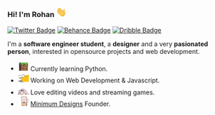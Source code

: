### Hi! I'm Rohan <img src="https://raw.githubusercontent.com/Calatop/Calatop/main/img/wave.gif" width="24px">

 [![Twitter Badge](https://img.shields.io/badge/-Twitter-1ca0f1?style=flat-square&color=242933&logo=twitter&logoColor=white&link=https://twitter.com/calatopbtw)](https://twitter.com/calatopbtw) [![Behance Badge](https://img.shields.io/badge/-Behance-blue?style=flat-square&logo=behance&logoColor=white&color=242933&link=https://www.behance.net/calatop)](https://www.behance.net/calatop) [![Dribble Badge](https://img.shields.io/badge/-Dribbble-1ca0f1?style=flat-square&color=242933&logo=dribbble&logoColor=white&link=https://dribbble.com/calatop)](https://dribbble.com/calatop) 

I'm a **software engineer student**, a **designer** and a very **pasionated person**, interested in opensource projects and web development. 

- <img src="https://raw.githubusercontent.com/Calatop/Calatop/main/img/block.gif" width="24px"> Currently learning Python.
- <img src="https://raw.githubusercontent.com/Calatop/Calatop/main/img/work.gif" width="24px"> Working on Web Development & Javascript.
- <img src="https://raw.githubusercontent.com/Calatop/Calatop/main/img/chikka.gif" width="24px"> Love editing videos and streaming games.
- <img src="https://raw.githubusercontent.com/Calatop/Calatop/main/img/loop.gif" width="24px"> [Minimum Designs](https://www.minimumdesigns.shop/) Founder.
